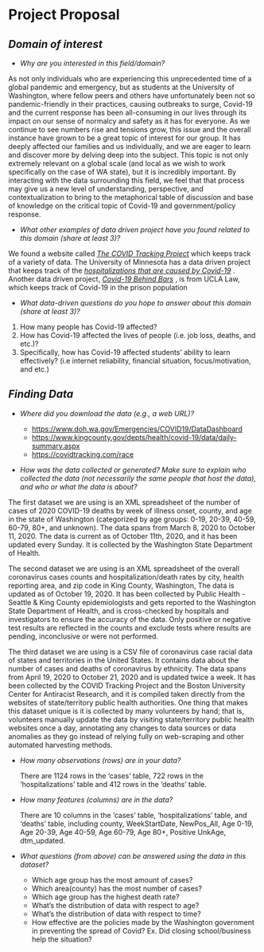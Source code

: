 # **Project Proposal**

## _**Domain of interest**_
- _Why are you interested in this field/domain?_

As not only individuals who are experiencing this unprecedented time of a global pandemic and emergency, but as students at the University of Washington, where fellow peers and others have unfortunately been not so pandemic-friendly in their practices, causing outbreaks to surge, Covid-19 and the current response has been all-consuming in our lives through its impact on our sense of normalcy and safety as it has for everyone. As we continue to see numbers rise and tensions grow, this issue and the overall instance have grown to be a great topic of interest for our group. It has deeply affected our families and us individually, and we are eager to learn and discover more by delving deep into the subject. This topic is not only extremely relevant on a global scale (and local as we wish to work specifically on the case of WA state), but it is incredibly important. By interacting with the data surrounding this field, we feel that that process may give us a new level of understanding, perspective, and contextualization to bring to the metaphorical table of discussion and base of knowledge on the critical topic of Covid-19 and government/policy response. 
  
- _What other examples of data driven project have you found related to this domain (share at least 3)?_

We found a website called [_The COVID Tracking Project_](https://covidtracking.com/) which keeps track of a variety of data. The University of Minnesota has a data driven project that keeps track of the [_hospitalizations that are caused by Covid-19_](https://carlsonschool.umn.edu/mili-misrc-covid19-tracking-project) .  Another data driven project, [_Covid-19 Behind Bars_](https://law.ucla.edu/academics/centers/criminal-justice-program/ucla-covid-19-behind-bars-data-project) , is from UCLA Law, which keeps track of Covid-19 in the prison population 
  
- _What data-driven questions do you hope to answer about this domain (share at least 3)?_

 1. How many people has Covid-19 affected?  
 2. How has Covid-19 affected the lives of people (i.e. job loss, deaths, and etc.)?  
 3. Specifically, how has Covid-19 affected students’ ability to learn effectively? (i.e internet reliability, financial situation, focus/motivation, and etc.)

## _**Finding Data**_

- _Where did you download the data (e.g., a web URL)?_
  - https://www.doh.wa.gov/Emergencies/COVID19/DataDashboard
  - https://www.kingcounty.gov/depts/health/covid-19/data/daily-summary.aspx
  - https://covidtracking.com/race

- _How was the data collected or generated? Make sure to explain who collected the data (not necessarily the same people that host the data), and who or what the data is about?_

The first dataset we are using is an XML spreadsheet of the number of cases of 2020 COVID-19 deaths by week of illness onset, county, and age in the state of Washington (categorized by age groups: 0-19, 20-39, 40-59, 60-79, 80+, and unknown). The data spans from March 8, 2020 to October 11, 2020. The data is current as of October 11th, 2020, and it has been updated every Sunday. It is collected by the Washington State Department of Health.

The second dataset we are using is an XML spreadsheet of the overall coronavirus cases counts and hospitalization/death rates by city, health reporting area, and zip code in King County, Washington, The data is updated as of October 19, 2020. It has been collected by Public Health - Seattle & King County epidemiologists and gets reported to the Washington State Department of Health, and is cross-checked by hospitals and investigators to ensure the accuracy of the data. Only positive or negative test results are reflected in the counts and exclude tests where results are pending, inconclusive or were not performed.

The third dataset we are using is a CSV file of coronavirus case racial data of states and territories in the United States. It contains data about the number of cases and deaths of coronavirus by ethnicity. The data spans from April 19, 2020 to October 21, 2020 and is updated twice a week. It has been collected by the COVID Tracking Project and the Boston University Center for Antiracist Research, and it is compiled taken directly from the websites of state/territory public health authorities. One thing that makes this dataset unique is it is collected by many volunteers by hand; that is, volunteers manually update the data by visiting state/territory public health websites once a day, annotating any changes to data sources or data anomalies as they go instead of relying fully on web-scraping and other automated harvesting methods.

- _How many observations (rows) are in your data?_

  There are 1124 rows in the ‘cases’ table, 722 rows in the ‘hospitalizations’ table and 412 rows in the ‘deaths’ table.

- _How many features (columns) are in the data?_

  There are 10 columns in the ‘cases’ table, ‘hospitalizations’ table, and ‘deaths’ table, including county, WeekStartDate, NewPos_All, Age 0-19, Age 20-39, Age 40-59, Age 60-79, Age 80+, Positive UnkAge, dtm_updated. 
  
- _What questions (from above) can be answered using the data in this dataset?_

  -  Which age group has the most amount of cases?
  - Which area(county) has the most number of cases?
  - Which age group has the highest death rate?
  - What’s the distribution of data with respect to age?
  - What’s the distribution of data with respect to time? 
  - How effective are the policies made by the Washington government in preventing the spread of Covid? Ex. Did closing school/business help the situation? 

